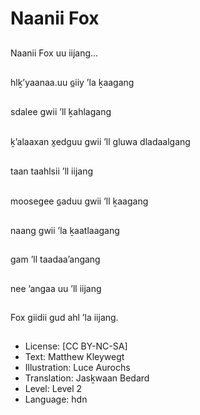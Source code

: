 # Naanii Fox

##
Naanii Fox uu iijang...

##
hlḵ’yaanaa.uu ɢ̲iiy ’la ḵaagang

##
sdalee gwii ’ll ḵahlagang

##
ḵ’alaaxan x̱edguu gwii ’ll gluwa dladaalgang

##
taan taahlsii ’ll iijang

##
moosegee ɢ̲aduu gwii ’ll ḵaagang

##
naang gwii ’la ḵaatlaagang

##
gam ’ll taadaa’angang

##
nee ’angaa uu ’ll iijang

##
Fox giidii gud ahl ’la iijang.

##
* License: [CC BY-NC-SA]
* Text: Matthew Kleywegt
* Illustration: Luce Aurochs
* Translation: Jasḵwaan Bedard
* Level: Level 2
* Language: hdn

